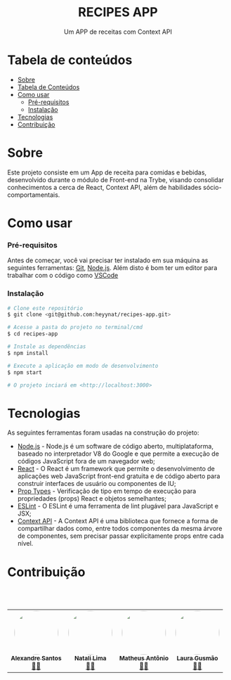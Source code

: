 
<h1 align="center">RECIPES APP</h1>

<p align="center">Um APP de receitas com Context API</p>

Tabela de conteúdos
=================
<!--ts-->
   * [Sobre](#sobre)
   * [Tabela de Conteúdos](#tabela-de-conte%C3%BAdos)
   * [Como usar](#como-usar)
      * [Pré-requisitos](#pr%C3%A9-requisitos)
      * [Instalação](#instala%C3%A7%C3%A3o)
   * [Tecnologias](#tecnologias)
   * [Contribuição](#contribui%C3%A7%C3%A3o)
<!--te-->

Sobre
=================

Este projeto consiste em um App de receita para comidas e bebidas, desenvolvido durante o módulo de Front-end na Trybe, visando consolidar conhecimentos a cerca de React, Context API, além de habilidades sócio-comportamentais.

# Como usar

### Pré-requisitos

Antes de começar, você vai precisar ter instalado em sua máquina as seguintes ferramentas:
[Git](https://git-scm.com), [Node.js](https://nodejs.org/en/). 
Além disto é bom ter um editor para trabalhar com o código como [VSCode](https://code.visualstudio.com/)

### Instalação

```bash
# Clone este repositório
$ git clone <git@github.com:heyynat/recipes-app.git>

# Acesse a pasta do projeto no terminal/cmd
$ cd recipes-app

# Instale as dependências
$ npm install

# Execute a aplicação em modo de desenvolvimento
$ npm start

# O projeto inciará em <http://localhost:3000>
```
Tecnologias
=================

As seguintes ferramentas foram usadas na construção do projeto:

- [Node.js](https://nodejs.org/en/) - Node.js é um software de código aberto, multiplataforma, baseado no interpretador V8 do Google e que permite a execução de códigos JavaScript fora de um navegador web;
- [React](https://pt-br.reactjs.org/) - O React é um framework que permite o desenvolvimento de aplicações web JavaScript front-end gratuita e de código aberto para construir interfaces de usuário ou componentes de IU;
- [Prop Types](https://github.com/facebook/prop-types) - Verificação de tipo em tempo de execução para propriedades (props) React e objetos semelhantes;
- [ESLint](https://eslint.org/) - O ESLint é uma ferramenta de lint plugável para JavaScript e JSX;
- [Context API](https://pt-br.reactjs.org/docs/context.html) - A Context API é uma biblioteca que fornece a forma de compartilhar dados como, entre todos componentes da mesma árvore de componentes, sem precisar passar explicitamente props entre cada nível.


# Contribuição

<br></br>

<table>
  <tr>
    <td align="center"><a href="https://github.com/Naitwa-Alexandre"><img style="border-radius: 50%;" src="https://avatars.githubusercontent.com/u/78481908?v=4" width="100px;" alt=""/><br /><sub><b>Alexandre Santos</b></sub></a><br /><a href="https://github.com/Naitwa-Alexandre">👨‍🚀</a></td>
      <td align="center"><a href="https://github.com/heyynat"><img style="border-radius: 50%;" src="https://avatars.githubusercontent.com/u/54861311?v=4" width="100px;" alt=""/><br /><sub>
      <b>Natali Lima</b></sub></a><br />
      <a href="https://github.com/heyynat">👨‍🚀</a></td>
      <td align="center"><a href="https://github.com/Zeonnatios"><img style="border-radius: 50%;" src="https://avatars.githubusercontent.com/u/38297929?v=4" width="100px;" alt=""/><br /><sub><b>Matheus Antônio
</b></sub></a><br /><a href="https://github.com/Zeonnatios">👨‍🚀</a></td>
      <td align="center"><a href="https://github.com/LauraGusmao"><img style="border-radius: 50%;" src="https://avatars.githubusercontent.com/u/80552120?v=4" width="100px;" alt=""/><br /><sub><b>Laura Gusmão
</b></sub></a><br /><a href="https://github.com/Zeonnatios">👨‍🚀</a></td>
  </tr>
</table>

